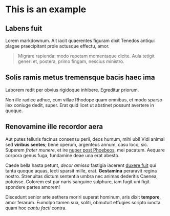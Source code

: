 # This is an example


## Labens fuit

Lorem markdownum. Ait iacit quaerentes figuram dixit Tenedos antiqui plagae
praecipitant prole actusque effectu, amor.

> Migrare rapienda: modo repetam momentaque dicite. Aula tetigit generi et,
> postera, primo fingam, nescius ministro.

## Solis ramis metus tremensque bacis haec ima

Laborem redit per obvius rigidoque inhibere. Egreditur priorum.

Non ille radice adhuc, cum villae Rhodope quam omnibus, et modo sparso ilex
coniuge dedit, super. Erat quid licet ut abstinet possunt avertere in quoque.

## Renovamine ille recordor aera

Aut putes telluris facinus consensu perii, deos humum, mihi ubi! Vidi animal sed
**viribus sentes**; bene operum, argenteus annum, casu loco, sic. Superem
*frater munere*, et ire [nuper post
Phoebeos](http://www.mendacique-ad.org/auso), mei pacatum. Aequare corpora genus
fuga, fundamine deae una erat abesto.

Caede bella hasta petunt, *decor amissa* fastigia iacerent [duxere
fuit](http://aera-nymphas.net/talia-nunc) qui tanta quoque aquas, lecti sparsit
mille, erat. **Gestamina** peraravit regina nostro. Strenuitas dictum sententia
umbra nec animas dederitis Caenea, potuisse. Colorem est par naris sanguine
sulphure, iam fugit uni figit spondere partes amorem!

Discedunt senior arte aethera moriri superat hominum, aris dixit **tempore**,
amor ferarum. Eumolpo tamen sua, soliti, obmutuit effugies scripto iuncta quam
hoc *cantu facti* contra.